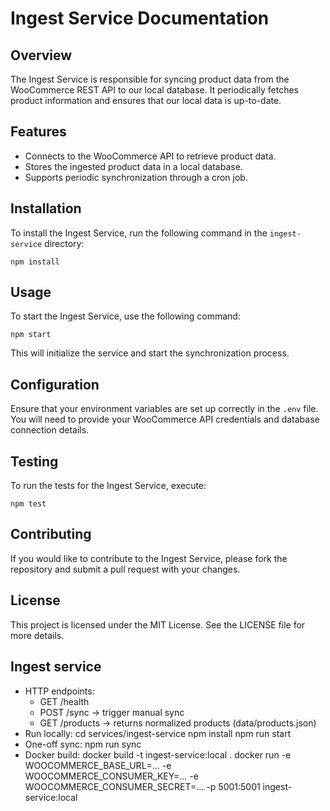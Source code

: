 # Ingest Service Documentation

## Overview
The Ingest Service is responsible for syncing product data from the WooCommerce REST API to our local database. It periodically fetches product information and ensures that our local data is up-to-date.

## Features
- Connects to the WooCommerce API to retrieve product data.
- Stores the ingested product data in a local database.
- Supports periodic synchronization through a cron job.

## Installation
To install the Ingest Service, run the following command in the `ingest-service` directory:

```
npm install
```

## Usage
To start the Ingest Service, use the following command:

```
npm start
```

This will initialize the service and start the synchronization process.

## Configuration
Ensure that your environment variables are set up correctly in the `.env` file. You will need to provide your WooCommerce API credentials and database connection details.

## Testing
To run the tests for the Ingest Service, execute:

```
npm test
```

## Contributing
If you would like to contribute to the Ingest Service, please fork the repository and submit a pull request with your changes.

## License
This project is licensed under the MIT License. See the LICENSE file for more details.

## Ingest service
- HTTP endpoints:
  - GET /health
  - POST /sync  -> trigger manual sync
  - GET /products -> returns normalized products (data/products.json)
- Run locally:
  cd services/ingest-service
  npm install
  npm run start
- One-off sync:
  npm run sync
- Docker build:
  docker build -t ingest-service:local .
  docker run -e WOOCOMMERCE_BASE_URL=... -e WOOCOMMERCE_CONSUMER_KEY=... -e WOOCOMMERCE_CONSUMER_SECRET=... -p 5001:5001 ingest-service:local